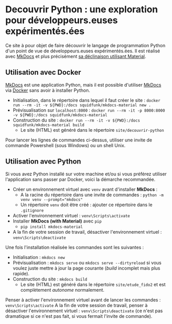 # Decouvrir Python : une exploration pour développeurs.euses expérimentés.ées

Ce site à pour objet de faire découvrir le langage de programmation Python d'un point de vue de développeurs.euses expérimentés.ées.
Il est réalisé avec [MkDocs](https://www.mkdocs.org/) et plus précisément [sa déclinaison utilisant Material](https://squidfunk.github.io/mkdocs-material/).

## Utilisation avec Docker

[MkDocs](https://www.mkdocs.org/) est une application Python, mais il est possible d'utiliser [MkDocs](https://www.mkdocs.org/) via [Docker](https://www.docker.com/) sans avoir à installer Python.

* Initialisation, dans le répertoire dans lequel il faut créer le site : `docker run --rm -it -v ${PWD}:/docs squidfunk/mkdocs-material new .`
* Prévisualisation sur `localhost:8000` : `docker run --rm -it -p 8000:8000 -v ${PWD}:/docs squidfunk/mkdocs-material`
* Construction du site : `docker run --rm -it -v ${PWD}:/docs squidfunk/mkdocs-material build`
  * Le site (HTML) est généré dans le répertoire `site/decouvrir-python`

Pour lancer les lignes de commandes ci-dessus, utiliser une invite de commande Powershell (sous Windows) ou un shell Unix.

## Utilisation avec Python

Si vous avez Python installé sur votre machine et/ou si vous préférez utiliser l'application sans passer par Docker, voici la démarche recommandée.

* Créer un environnement virtuel avec `venv` avant d'installer **MkDocs** :
  * A la racine du répertoire dans une invite de commandes : `python -m venv venv --prompt="mkdocs"`
  * Un répertoire `venv` doit être créé : ajouter ce répertoire dans le `.gitignore`
* Activer l'environnement virtuel : `venv\Scripts\activate`
* Installer **MkDocs (with Material)** avec `pip`
  * `pip install mkdocs-material`
* A la fin de votre session de travail, désactiver l'environnement virtuel : `venv\Scripts\deactivate`

Une fois l'installation réalisée les commandes sont les suivantes :

* Initialisation : `mkdocs new`
* Prévisualisation : `mkdocs serve` ou `mkdocs serve --dirtyreload` si vous voulez juste mettre à jour la page courante (_build_ incomplet mais plus rapide).
* Construction du site : `mkdocs build`
  * Le site (HTML) est généré dans le répertoire `site/etude_fido2` et est complètement _autonome_ normalement.

Penser à activer l'environnement virtuel avant de lancer les commandes : `venv\Scripts\activate`
A la fin de votre session de travail, penser à désactiver l'environnement virtuel : `venv\Scripts\deactivate` (ce n'est pas dramatique si ce n'est pas fait, si vous fermait l'invite de commande).
